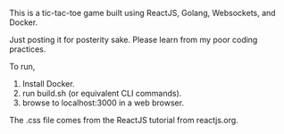This is a tic-tac-toe game built using ReactJS, Golang, Websockets, and Docker.

Just posting it for posterity sake. Please learn from my poor coding practices.

To run,

1. Install Docker.
1. run build.sh (or equivalent CLI commands).
1. browse to localhost:3000 in a web browser.

The .css file comes from the ReactJS tutorial from reactjs.org.
